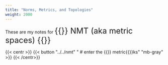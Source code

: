 ```yaml
---
title: "Norms, Metrics, and Topologies"
weight: 2000
---
```

<style>
    .inline-header {
        font-size: 1.8em;
        display: inline;
    }
</style>

These are my notes for <span class="inline-header">{{<arcol>}} NMT (aka metric spaces) {{</arcol>}}</span>



{{< centr >}}
{{< button "../../nmt" " # enter the {{<arcol>}} metric{{</arcol>}}ks" "mb-gray" >}}
{{< /centr>}}

